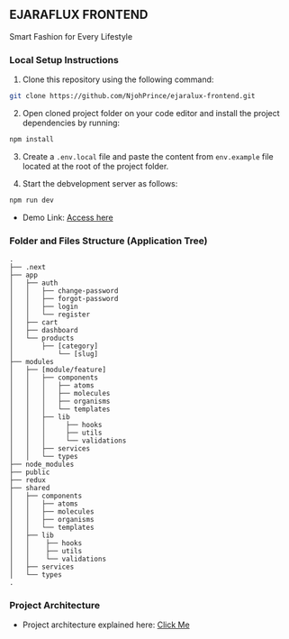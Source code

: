## EJARAFLUX FRONTEND

Smart Fashion for Every Lifestyle

### Local Setup Instructions

1. Clone this repository using the following command:

```bash
git clone https://github.com/NjohPrince/ejaralux-frontend.git
```

2. Open cloned project folder on your code editor and install the project dependencies by running:

```bash
npm install
```

3. Create a `.env.local` file and paste the content from `env.example` file located at the root of the project folder.

4. Start the debvelopment server as follows:

```bash
npm run dev
```

- Demo Link: [Access here](https://ejaralux.vercel.app)

### Folder and Files Structure (Application Tree)

    .
    ├── .next
    ├── app
    │   ├── auth
    │   │   ├── change-password
    │   │   ├── forgot-password
    │   │   ├── login
    │   │   └── register
    │   ├── cart
    │   ├── dashboard
    │   └── products
    │       ├── [category]
    │           └── [slug]
    ├── modules
    │   ├── [module/feature]
    │   │   ├── components
    │   │   │   ├── atoms
    │   │   │   ├── molecules
    │   │   │   ├── organisms
    │   │   │   └── templates
    │   │   ├── lib
    │   │   │     ├── hooks
    │   │   │     ├── utils
    │   │   │     └── validations
    │   │   ├── services
    │   │   └── types
    ├── node_modules
    ├── public
    ├── redux
    ├── shared
    │   ├── components
    │   │   ├── atoms
    │   │   ├── molecules
    │   │   ├── organisms
    │   │   └── templates
    │   ├── lib
    │   │    ├── hooks
    │   │    ├── utils
    │   │    └── validations
    │   ├── services
    │   └── types
    .

### Project Architecture

- Project architecture explained here: [Click Me](https://github.com/NjohPrince/ejaralux-frontend/blob/main/ARCHITECTURE.md)